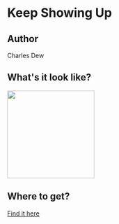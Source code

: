 # Keep Showing Up

## Author

Charles Dew

## What's it look like?

<img src="https://cl.ly/cc9a484a8efb/Image%2525202018-12-27%252520at%2525208.06.28%252520PM.png" width="200" height="200" />

## Where to get?

<a href="https://cottonbureau.com/products/keep-showing-up" alt="Buy Now">Find it here</a>
